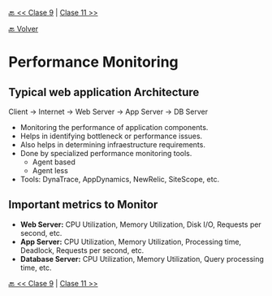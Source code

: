 [🔙 << Clase 9](../09_Class/09_Class.md) | [Clase 11 >>](../11_Class/11_Class.md)

[🔙 Volver](../README.md)


# Performance Monitoring

## Typical web application Architecture

Client -> Internet -> Web Server -> App Server -> DB Server

- Monitoring the performance of application components.
- Helps in identifying bottleneck or performance issues.
- Also helps in determining infraestructure requirements.
- Done by specialized performance monitoring tools.
    - Agent based
    - Agent less
- Tools: DynaTrace, AppDynamics, NewRelic, SiteScope, etc.

## Important metrics to Monitor
- **Web Server:** CPU Utilization, Memory Utilization, Disk I/O, Requests per second, etc.
- **App Server:** CPU Utilization, Memory Utilization, Processing time, Deadlock, Requests per second, etc.
- **Database Server:** CPU Utilization, Memory Utilization, Query processing time, etc.

[🔙 << Clase 9](../09_Class/09_Class.md) | [Clase 11 >>](../11_Class/11_Class.md)
